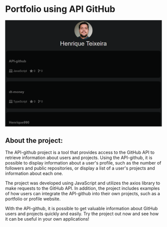 # Portfolio using API GitHub

![Alt text](img/print-api.png)

## About the project:

<p>The API-github project is a tool that provides access to the GitHub API to retrieve information about users and projects. Using the API-github, it is possible to display information about a user's profile, such as the number of followers and public repositories, or display a list of a user's projects and information about each one.

The project was developed using JavaScript and utilizes the axios library to make requests to the GitHub API. In addition, the project includes examples of how users can integrate the API-github into their own projects, such as a portfolio or profile website.

With the API-github, it is possible to get valuable information about GitHub users and projects quickly and easily. Try the project out now and see how it can be useful in your own applications!</p>